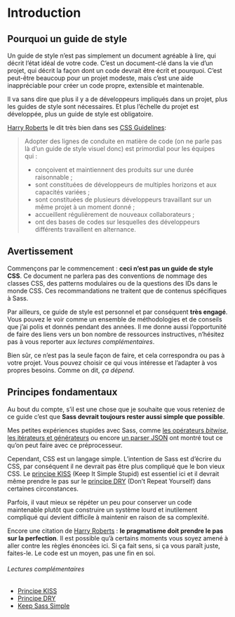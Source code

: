 
# Introduction

## Pourquoi un guide de style

Un guide de style n’est pas simplement un document agréable à lire, qui décrit l’état idéal de votre code. C’est un document-clé dans la vie d’un projet, qui décrit la façon dont un code devrait être écrit et pourquoi. C’est peut-être beaucoup pour un projet modeste, mais c’est une aide inappréciable pour créer un code propre, extensible et maintenable.

Il va sans dire que plus il y a de développeurs impliqués dans un projet, plus les guides de style sont nécessaires. Et plus l’échelle du projet est développée, plus un guide de style est obligatoire.

[Harry Roberts](http://csswizardry.com) le dit très bien dans ses [CSS Guidelines](http://cssguidelin.es/#the-importance-of-a-styleguide):

<blockquote>
  <p>Adopter des lignes de conduite en matière de code (on ne parle pas là d’un guide de style visuel donc) est primordial pour les équipes qui&nbsp;:</p>
  <ul>
    <li>conçoivent et maintiennent des produits sur une durée raisonnable ;</li>
    <li>sont constituées de développeurs de multiples horizons et aux capacités variées ;</li>
    <li>sont constituées de plusieurs développeurs travaillant sur un même projet à un moment donné ;</li>
    <li>accueillent régulièrement de nouveaux collaborateurs ;</li>
    <li>ont des bases de codes sur lesquelles des développeurs différents travaillent en alternance.</li>
  </ul>
</blockquote>

## Avertissement

Commençons par le commencement&nbsp;: **ceci n’est pas un guide de style CSS**. Ce document ne parlera pas des conventions de nommage des classes CSS, des patterns modulaires ou de la questions des IDs dans le monde CSS. Ces recommandations ne traitent que de contenus spécifiques à Sass.

Par ailleurs, ce guide de style est personnel et par conséquent **très engagé**. Vous pouvez le voir comme un ensemble de méthodologies et de conseils que j’ai polis et donnés pendant des années. Il me donne aussi l’opportunité de faire des liens vers un bon nombre de ressources instructives, n’hésitez pas à vous reporter aux *lectures complémentaires*.

Bien sûr, ce n’est pas la seule façon de faire, et cela correspondra ou pas à votre projet. Vous pouvez choisir ce qui vous intéresse et l’adapter à vos propres besoins. Comme on dit, *ça dépend*.

## Principes fondamentaux

Au bout du compte, s’il est une chose que je souhaite que vous reteniez de ce guide c’est que **Sass devrait toujours rester aussi simple que possible**.

Mes petites expériences stupides avec Sass, comme [les opérateurs *bitwise*](https://github.com/HugoGiraudel/SassyBitwise), [les itérateurs et générateurs](https://github.com/HugoGiraudel/SassyIteratorsGenerators) ou encore [un parser JSON](https://github.com/HugoGiraudel/SassyJSON) ont montré tout ce qu’on peut faire avec ce préprocesseur.

Cependant, CSS est un langage simple. L’intention de Sass est d’écrire du CSS, par conséquent il ne devrait pas être plus compliqué que le bon vieux CSS. Le [principe KISS](http://fr.wikipedia.org/wiki/Principe_KISS) (Keep It Simple Stupid) est essentiel ici et il devrait même prendre le pas sur le [principe DRY](http://fr.wikipedia.org/wiki/Ne_vous_r%C3%A9p%C3%A9tez_pas) (Don’t Repeat Yourself) dans certaines circonstances.

Parfois, il vaut mieux se répéter un peu pour conserver un code maintenable plutôt que construire un système lourd et inutilement compliqué qui devient difficile à maintenir en raison de sa complexité.

Encore une citation de [Harry Roberts](https://csswizardry.com)&nbsp;: **le pragmatisme doit prendre le pas sur la perfection**.  Il est possible qu’à certains moments vous soyez amené à aller contre les règles énoncées ici. Si ça fait sens, si ça vous paraît juste, faites-le. Le code est un moyen, pas une fin en soi.

###### Lectures complémentaires

* [Principe KISS](http://fr.wikipedia.org/wiki/Principe_KISS)
* [Principe DRY](http://fr.wikipedia.org/wiki/Ne_vous_r%C3%A9p%C3%A9tez_pas)
* [Keep Sass Simple](http://www.sitepoint.com/keep-sass-simple/)
